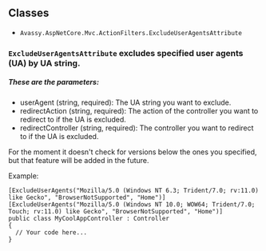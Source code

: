 ## Classes

- `Avassy.AspNetCore.Mvc.ActionFilters.ExcludeUserAgentsAttribute`

### `ExcludeUserAgentsAttribute` excludes specified user agents (UA) by UA string.
##### These are the parameters:

- userAgent (string, required): The UA string you want to exclude.
- redirectAction (string, required): The action of the controller you want to redirect to if the UA is excluded.
- redirectController (string, required): The controller you want to redirect to if the UA is excluded.

For the moment it doesn't check for versions below the ones you specified, but that feature will be added in the future.

Example:

```
[ExcludeUserAgents("Mozilla/5.0 (Windows NT 6.3; Trident/7.0; rv:11.0) like Gecko", "BrowserNotSupported", "Home")]
[ExcludeUserAgents("Mozilla/5.0 (Windows NT 10.0; WOW64; Trident/7.0; Touch; rv:11.0) like Gecko", "BrowserNotSupported", "Home")]
public class MyCoolAppController : Controller
{
  // Your code here...
}
```

